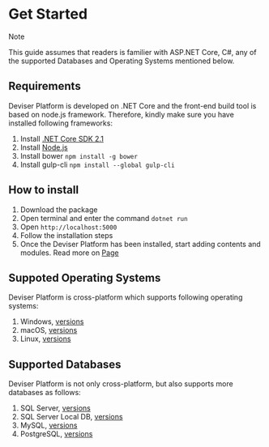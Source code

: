 # Get Started

>[!NOTE]
>This guide assumes that readers is familier with ASP.NET Core, C#, any of the supported Databases and Operating Systems mentioned below.

## Requirements
Deviser Platform is developed on .NET Core and the front-end build tool is based on node.js framework. Therefore, kindly make sure you have installed following frameworks: 

1. Install <a href="https://www.microsoft.com/net/download" target="_blank">.NET Core SDK 2.1</a>
2. Install <a href="https://nodejs.org" target="_blank">Node.js</a>
3. Install bower `npm install -g bower` 
4. Install gulp-cli `npm install --global gulp-cli`

## How to install
1. Download the package
2. Open terminal and enter the command `dotnet run`
3. Open `http://localhost:5000`
4. Follow the installation steps
5. Once the Deviser Platform has been installed, start adding contents and modules. Read more on [Page](pages/index.md)



## Suppoted Operating Systems
Deviser Platform is cross-platform which supports following operating systems:
1. Windows, <a href="https://docs.microsoft.com/en-us/dotnet/core/windows-prerequisites?tabs=netcore2x" target="_blank">versions</a>
2. macOS, <a href="https://docs.microsoft.com/en-us/dotnet/core/macos-prerequisites?tabs=netcore2x" target="_blank">versions</a>
3. Linux, <a href="https://docs.microsoft.com/en-us/dotnet/core/linux-prerequisites?tabs=netcore2x" target="_blank">versions</a>

## Supported Databases
Deviser Platform is not only cross-platform, but also supports more databases as follows:
1. SQL Server, <a href="https://docs.microsoft.com/en-us/ef/core/providers/sql-server/index" target="_blank">versions</a>
2. SQL Server Local DB, <a href="https://docs.microsoft.com/en-us/ef/core/providers/sql-server/index" target="_blank">versions</a>
3. MySQL, <a href="https://github.com/PomeloFoundation/Pomelo.EntityFrameworkCore.MySql" target="_blank">versions</a>
4. PostgreSQL, <a href="http://www.npgsql.org/doc/compatibility.html" target="_blank">versions</a>
